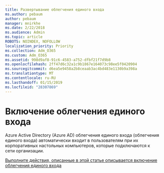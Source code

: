 ```yaml
---
title: Развертывание облегчения единого входа
ms.author: pebaum
author: pebaum
manager: mnirkhe
ms.date: 2/22/2018
ms.audience: Admin
ms.topic: article
ROBOTS: NOINDEX, NOFOLLOW
localization_priority: Priority
ms.collection: Adm_O365
ms.custom: Adm_O365
ms.assetid: 998d9af8-91c6-4583-a752-dfbf21f7d9b8
ms.openlocfilehash: 2ff47d6c32a1c9b1867e164073c98ee5f0420904
ms.sourcegitcommit: d6ea5e9458a2b8ceaab3ac4bd483e1130b9a398a
ms.translationtype: MT
ms.contentlocale: ru-RU
ms.lasthandoff: 01/15/2019
ms.locfileid: "28307869"
---
```

# <a name="enable-seamless-sso"></a>Включение облегчения единого входа

Azure Active Directory (Azure AD) облегчения единого входа (облегчения единого входа) автоматически входит в пользователям при их корпоративных настольных компьютеров, которые подключаются к сети организации.
  
[Выполните действия, описанные в этой статье описывается включение облегчения единого входа](https://docs.microsoft.com/azure/active-directory/connect/active-directory-aadconnect-sso-quick-start)
  

